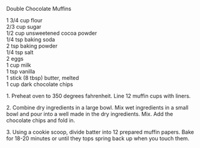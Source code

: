 Double Chocolate Muffins

1 3/4 cup flour  
2/3 cup sugar  
1/2 cup unsweetened cocoa powder  
1/4 tsp baking soda  
2 tsp baking powder  
1/4 tsp salt  
2 eggs  
1 cup milk  
1 tsp vanilla  
1 stick (8 tbsp) butter, melted  
1 cup dark chocolate chips  
  
  
1\. Preheat oven to 350 degrees fahrenheit. Line 12 muffin cups with liners.  
  
2\. Combine dry ingredients in a large bowl. Mix wet ingredients in a small bowl and pour into a well made in the dry ingredients. Mix. Add the chocolate chips and fold in.  
  
3\. Using a cookie scoop, divide batter into 12 prepared muffin papers. Bake for 18-20 minutes or until they tops spring back up when you touch them.  
    